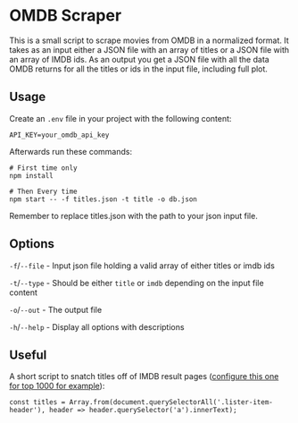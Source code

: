 # OMDB Scraper

This is a small script to scrape movies from OMDB in a normalized format. It takes as an input either a JSON file with an array of titles or a JSON file with an array of IMDB ids. As an output you get a JSON file with all the data OMDB returns for all the titles or ids in the input file, including full plot.

## Usage

Create an `.env` file in your project with the following content:

```
API_KEY=your_omdb_api_key
```

Afterwards run these commands:

```
# First time only
npm install

# Then Every time
npm start -- -f titles.json -t title -o db.json
```

Remember to replace titles.json with the path to your json input file.

## Options

`-f`/`--file` - Input json file holding a valid array of either titles or imdb ids

`-t`/`--type` - Should be either `title` or `imdb` depending on the input file content

`-o`/`--out` - The output file

`-h`/`--help` - Display all options with descriptions

## Useful

A short script to snatch titles off of IMDB result pages ([configure this one for top 1000 for example](https://www.imdb.com/search/title/)):

```
const titles = Array.from(document.querySelectorAll('.lister-item-header'), header => header.querySelector('a').innerText);
```
